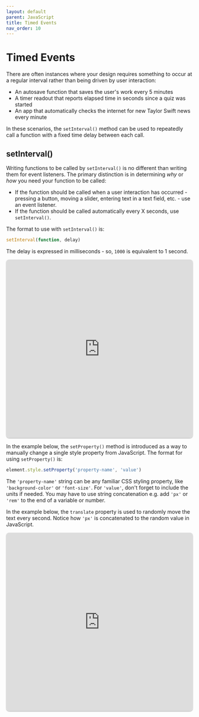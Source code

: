 ```yaml
---
layout: default
parent: JavaScript
title: Timed Events
nav_order: 10
---
```

# Timed Events
There are often instances where your design requires something to occur at a regular interval rather than being driven by user interaction:
- An autosave function that saves the user's work every 5 minutes
- A timer readout that reports elapsed time in seconds since a quiz was started
- An app that automatically checks the internet for new Taylor Swift news every minute

In these scenarios, the `setInterval()` method can be used to repeatedly call a function with a fixed time delay between each call.

## setInterval()
Writing functions to be called by `setInterval()` is no different than writing them for event listeners. The primary distinction is in determining *why* or *how* you need your function to be called:
- If the function should be called when a user interaction has occurred - pressing a button, moving a slider, entering text in a text field, etc. - use an event listener.
- If the function should be called automatically every X seconds, use `setInterval()`.

The format to use with `setInterval()` is:
```js
setInterval(function, delay)
```

The delay is expressed in milliseconds - so, `1000` is equivalent to 1 second.

<iframe src="https://replit.com/@sheffie/IMS322-setInterval-Random?embed=true" width="100%" height="480" style="border: none; border-radius: 8px; box-shadow: 0 1px 3px rgba(0,0,0,0.12), 0 1px 2px rgba(0,0,0,0.24);"></iframe>

In the example below, the `setProperty()` method is introduced as a way to manually change a single style property from JavaScript. The format for using `setProperty()` is:

```js
element.style.setProperty('property-name', 'value')
```

The `'property-name'` string can be any familiar CSS styling property, like `'background-color'` or `'font-size'`. For `'value'`, don't forget to include the units if needed. You may have to use string concatenation e.g. add `'px'` or `'rem'` to the end of a variable or number.

In the example below, the `translate` property is used to randomly move the text every second. Notice how `'px'` is concatenated to the random value in JavaScript.

<iframe src="https://replit.com/@sheffie/IMS322-setInterval-setProperty?embed=true" width="100%" height="480" style="border: none; border-radius: 8px; box-shadow: 0 1px 3px rgba(0,0,0,0.12), 0 1px 2px rgba(0,0,0,0.24);"></iframe>